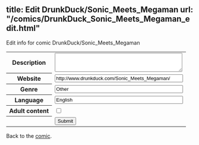 title: Edit DrunkDuck/Sonic_Meets_Megaman
url: "/comics/DrunkDuck_Sonic_Meets_Megaman_edit.html"
---
Edit info for comic DrunkDuck/Sonic_Meets_Megaman

<form name="comic" action="http://gaepostmail.appspot.com/comic/" method="post">
<table class="comicinfo">
<tr>
<th>Description</th><td><textarea name="description" cols="40" rows="3"></textarea></td>
</tr>
<tr>
<th>Website</th><td><input type="text" name="url" value="http://www.drunkduck.com/Sonic_Meets_Megaman/" size="40"/></td>
</tr>
<tr>
<th>Genre</th><td><input type="text" name="genre" value="Other" size="40"/></td>
</tr>
<tr>
<th>Language</th><td><input type="text" name="language" value="English" size="40"/></td>
</tr>
<tr>
<th>Adult content</th><td><input type="checkbox" name="adult" value="adult" /></td>
</tr>
<tr>
<th></th><td>
<input type="hidden" name="comic" value="DrunkDuck_Sonic_Meets_Megaman" />
<input type="submit" name="submit" value="Submit" />
</td>
</tr>
</table>
</form>

Back to the [comic](DrunkDuck_Sonic_Meets_Megaman.html).
